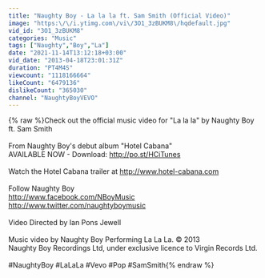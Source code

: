 ```yaml
---
title: "Naughty Boy - La la la ft. Sam Smith (Official Video)"
image: "https:\/\/i.ytimg.com\/vi\/3O1_3zBUKM8\/hqdefault.jpg"
vid_id: "3O1_3zBUKM8"
categories: "Music"
tags: ["Naughty","Boy","La"]
date: "2021-11-14T13:12:18+03:00"
vid_date: "2013-04-18T23:01:31Z"
duration: "PT4M4S"
viewcount: "1118166664"
likeCount: "6479136"
dislikeCount: "365030"
channel: "NaughtyBoyVEVO"
---
```

{% raw %}Check out the official music video for &quot;La la la&quot; by Naughty Boy ft. Sam Smith<br /><br />From Naughty Boy's debut album &quot;Hotel Cabana&quot;<br />AVAILABLE NOW - Download: <a rel="nofollow" target="blank" href="http://po.st/HCiTunes">http://po.st/HCiTunes</a> <br /><br />Watch the Hotel Cabana trailer at <a rel="nofollow" target="blank" href="http://www.hotel-cabana.com">http://www.hotel-cabana.com</a> <br /><br />Follow Naughty Boy<br /><a rel="nofollow" target="blank" href="http://www.facebook.com/NBoyMusic">http://www.facebook.com/NBoyMusic</a> <br /><a rel="nofollow" target="blank" href="http://www.twitter.com/naughtyboymusic">http://www.twitter.com/naughtyboymusic</a><br /><br />Video Directed by Ian Pons Jewell<br /><br />Music video by Naughty Boy Performing La La La. © 2013<br />Naughty Boy Recordings Ltd, under exclusive licence to Virgin Records Ltd.<br /><br />#NaughtyBoy #LaLaLa #Vevo #Pop #SamSmith{% endraw %}
